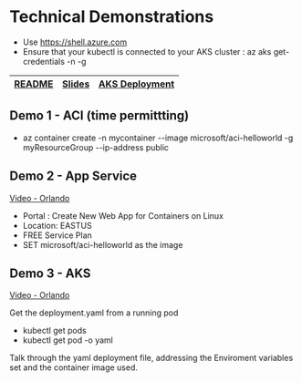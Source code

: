 # Technical Demonstrations

* Use https://shell.azure.com 
* Ensure that your kubectl is connected to your AKS cluster : az aks get-credentials -n <aks-name> -g <resource-group>

| [README](/afun60/README.md) | [Slides](/afun60/presentations.md) | [AKS Deployment](/afun60/aks/readme.md) |
|-----------------------------|------------------------------------|-------------------------------------------|

## Demo 1 - ACI (time permittting)

* az container create -n mycontainer --image microsoft/aci-helloworld -g myResourceGroup --ip-address public

## Demo 2 - App Service

[Video - Orlando](https://globaleventcdn.blob.core.windows.net/assets/afun/afun60/demos/AppService-Demo-Ignite-Orlando.mp4)

* Portal : Create New Web App for Containers on Linux
* Location: EASTUS
* FREE Service Plan
* SET microsoft/aci-helloworld as the image

## Demo 3 - AKS

[Video - Orlando](https://globaleventcdn.blob.core.windows.net/assets/afun/afun60/demos/AKS-Demo-Ignite-Orlando.mp4)

Get the deployment.yaml from a running pod

* kubectl get pods
* kubectl get pod <insert-2nd-to-last-pod-name-here> -o yaml 

Talk through the yaml deployment file, addressing the Enviroment variables set and the container image used.

